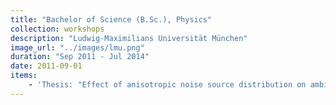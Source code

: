 ```yaml
---
title: "Bachelor of Science (B.Sc.), Physics"
collection: workshops
description: "Ludwig-Maximilians Universität München"
image_url: "../images/lmu.png"
duration: "Sep 2011 - Jul 2014"
date: 2011-09-01
items:
    - 'Thesis: "Effect of anisotropic noise source distribution on ambient noise correlations"'
---
```

